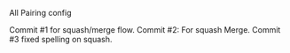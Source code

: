 All Pairing config

Commit #1 for squash/merge flow.
Commit #2:  For squash Merge. Commit #3 fixed spelling on squash.
